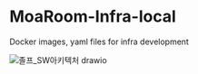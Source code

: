 # MoaRoom-Infra-local
Docker images, yaml files for infra development

![졸프_SW아키텍처 drawio](https://github.com/MoaRoom/Moaroom-Provisioning-Infra/assets/68985625/69a5fac7-455a-4934-b219-127eaab97e88)
